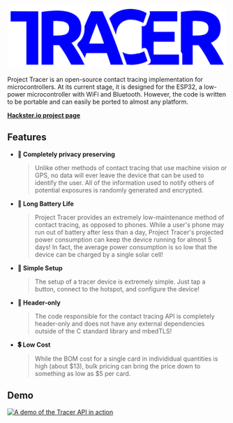 ![Project Tracer Logo](./media/logo.png)

Project Tracer is an open-source contact tracing implementation for microcontrollers. At its current stage, it is designed for the ESP32, a low-power microcontroller with WiFi and Bluetooth. However, the code is written to be portable and can easily be ported to almost any platform.

[**Hackster.io project page**](https://www.hackster.io/epicface2304/project-tracer-confidential-contact-tracing-for-the-masses-a6e2dc)

## Features
- **🔐 Completely privacy preserving**
    > Unlike other methods of contact tracing that use machine vision or GPS, no data will ever leave the device that can be used to identify the user. All of the information used to notify others of potential exposures is randomly generated and encrypted.
- **🔋 Long Battery Life**
    > Project Tracer provides an extremely low-maintenance method of contact tracing, as opposed to phones. While a user's phone may run out of battery after less than a day, Project Tracer's projected power consumption can keep the device running for almost 5 days! In fact, the average power consumption is so low that the device can be charged by a single solar cell!
- **👐 Simple Setup**
    > The setup of a tracer device is extremely simple. Just tap a button, connect to the hotspot, and configure the device!
- **📁 Header-only**
    > The code responsible for the contact tracing API is completely header-only and does not have any external dependencies outside of the C standard library and mbedTLS!
- **💲 Low Cost**
    > While the BOM cost for a single card in individidual quantities is high (about $13), bulk pricing can bring the price down to something as low as $5 per card.

## Demo
[![A demo of the Tracer API in action](http://img.youtube.com/vi/fehssvGHECE/0.jpg)](http://www.youtube.com/watch?v=fehssvGHECE "Tracer API Demo")
